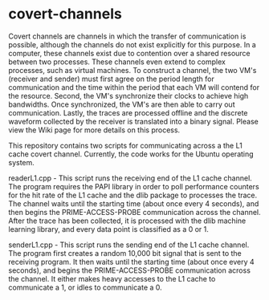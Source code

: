covert-channels
===============

Covert channels are channels in which the transfer of communication is possible, although the channels do not exist explicitly for this purpose. In a computer, these channels exist due to contention over a shared resource between two processes. These channels even extend to complex processes, such as virtual machines. To construct a channel, the two VM's (receiver and sender) must first agree on the period length for communication and the time within the period that each VM will contend for the resource. Second, the VM's synchronize their clocks to achieve high bandwidths. Once synchronized, the VM's are then able to carry out communication. Lastly, the traces are processed offline and the discrete waveform collected by the receiver is translated into a binary signal. Please view the Wiki page for more details on this process.

This repository contains two scripts for communicating across a the L1 cache covert channel. Currently, the code works for the Ubuntu operating system. 

readerL1.cpp - This script runs the receiving end of the L1 cache channel. The program requires the PAPI library in order to poll performance counters for the hit rate of the L1 cache and the dlib package to processes the trace. The channel waits until the starting time (about once every 4 seconds), and then begins the PRIME-ACCESS-PROBE communication across the channel. After the trace has been collected, it is processed with the dlib machine learning library, and every data point is classified as a 0 or 1. 

senderL1.cpp - This script runs the sending end of the L1 cache channel. The program first creates a random 10,000 bit signal that is sent to the receiving program. It then waits until the starting time (about once every 4 seconds), and begins the PRIME-ACCESS-PROBE communication across the channel. It either makes heavy accesses to the L1 cache to communicate a 1, or idles to communicate a 0.
